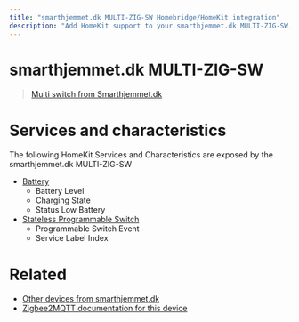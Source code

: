 ```yaml
---
title: "smarthjemmet.dk MULTI-ZIG-SW Homebridge/HomeKit integration"
description: "Add HomeKit support to your smarthjemmet.dk MULTI-ZIG-SW, using Homebridge, Zigbee2MQTT and homebridge-z2m."
---
```

<!---
This file has been GENERATED using src/docgen/docgen.ts
DO NOT EDIT THIS FILE MANUALLY!
-->
# smarthjemmet.dk MULTI-ZIG-SW
> [Multi switch from Smarthjemmet.dk](https://smarthjemmet.dk)


# Services and characteristics
The following HomeKit Services and Characteristics are exposed by
the smarthjemmet.dk MULTI-ZIG-SW

* [Battery](../../battery.md)
  * Battery Level
  * Charging State
  * Status Low Battery
* [Stateless Programmable Switch](../../action.md)
  * Programmable Switch Event
  * Service Label Index


# Related
* [Other devices from smarthjemmet.dk](../index.md#smarthjemmet_dk)
* [Zigbee2MQTT documentation for this device](https://www.zigbee2mqtt.io/devices/MULTI-ZIG-SW.html)